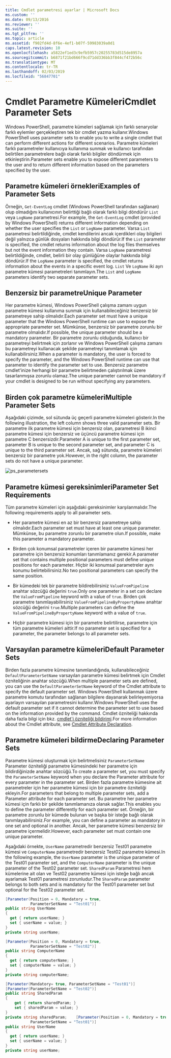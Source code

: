 ```yaml
---
title: Cmdlet parametresi ayarlar | Microsoft Docs
ms.custom: ''
ms.date: 09/13/2016
ms.reviewer: ''
ms.suite: ''
ms.tgt_pltfrm: ''
ms.topic: article
ms.assetid: f902fd4d-8f6e-4ef1-b07f-59983039a0d1
caps.latest.revision: 10
ms.openlocfilehash: a5822ef1ed3c9efb5957c20255783d515de8957a
ms.sourcegitcommit: b6871f21bd666f9cd71dd336bb3f844cf472b56c
ms.translationtype: MT
ms.contentlocale: tr-TR
ms.lasthandoff: 02/03/2019
ms.locfileid: "56847701"
---
```

# <a name="cmdlet-parameter-sets"></a><span data-ttu-id="0d033-102">Cmdlet Parametre Kümeleri</span><span class="sxs-lookup"><span data-stu-id="0d033-102">Cmdlet Parameter Sets</span></span>

<span data-ttu-id="0d033-103">Windows PowerShell, parametre kümeleri sağlamak için farklı senaryolar farklı eylemler gerçekleştiren tek bir cmdlet yazma kullanır.</span><span class="sxs-lookup"><span data-stu-id="0d033-103">Windows PowerShell uses parameter sets to enable you to write a single cmdlet that can perform different actions for different scenarios.</span></span> <span data-ttu-id="0d033-104">Parametre kümeleri farklı parametreler kullanıcıya kullanıma sunmak ve kullanıcı tarafından belirtilen parametrelere bağlı olarak farklı bilgiler döndürmek için etkinleştirin.</span><span class="sxs-lookup"><span data-stu-id="0d033-104">Parameter sets enable you to expose different parameters to the user and to return different information based on the parameters specified by the user.</span></span>

## <a name="examples-of-parameter-sets"></a><span data-ttu-id="0d033-105">Parametre kümeleri örnekleri</span><span class="sxs-lookup"><span data-stu-id="0d033-105">Examples of Parameter Sets</span></span>

<span data-ttu-id="0d033-106">Örneğin, `Get-EventLog` cmdlet (Windows PowerShell tarafından sağlanan) olup olmadığını kullanıcının belirttiği bağlı olarak farklı bilgi döndürür `List` veya `LogName` parametresi.</span><span class="sxs-lookup"><span data-stu-id="0d033-106">For example, the `Get-EventLog` cmdlet (provided by Windows PowerShell) returns different information depending on whether the user specifies the `List` or `LogName` parameter.</span></span> <span data-ttu-id="0d033-107">Varsa `List` parametresi belirtildiğinde, cmdlet kendilerini ancak içerdikleri olay bilgileri değil yalnızca günlük dosyaları hakkında bilgi döndürür.</span><span class="sxs-lookup"><span data-stu-id="0d033-107">If the `List` parameter is specified, the cmdlet returns information about the log files themselves but not the event information they contain.</span></span> <span data-ttu-id="0d033-108">Varsa `LogName` parametresi belirtildiğinde, cmdlet, belirli bir olay günlüğüne olaylar hakkında bilgi döndürür.</span><span class="sxs-lookup"><span data-stu-id="0d033-108">If the `LogName` parameter is specified, the cmdlet returns information about the events in a specific event log.</span></span> <span data-ttu-id="0d033-109">`List` Ve `LogName` iki ayrı parametre kümesi parametreleri tanımlayın.</span><span class="sxs-lookup"><span data-stu-id="0d033-109">The `List` and `LogName` parameters identify two separate parameter sets.</span></span>

## <a name="unique-parameter"></a><span data-ttu-id="0d033-110">Benzersiz bir parametre</span><span class="sxs-lookup"><span data-stu-id="0d033-110">Unique Parameter</span></span>

<span data-ttu-id="0d033-111">Her parametre kümesi, Windows PowerShell çalışma zamanı uygun parametre kümesi kullanıma sunmak için kullanabileceğiniz benzersiz bir parametreye sahip olmalıdır.</span><span class="sxs-lookup"><span data-stu-id="0d033-111">Each parameter set must have a unique parameter that the Windows PowerShell runtime can use to expose the appropriate parameter set.</span></span> <span data-ttu-id="0d033-112">Mümkünse, benzersiz bir parametre zorunlu bir parametre olmalıdır.</span><span class="sxs-lookup"><span data-stu-id="0d033-112">If possible, the unique parameter should be a mandatory parameter.</span></span> <span data-ttu-id="0d033-113">Bir parametre zorunlu olduğunda, kullanıcı bir parametreyi belirtmek için zorlanır ve Windows PowerShell çalışma zamanı bu parametreyi kullanacak şekilde parametreyi tanımlamak için kullanabilirsiniz.</span><span class="sxs-lookup"><span data-stu-id="0d033-113">When a parameter is mandatory, the user is forced to specify the parameter, and the Windows PowerShell runtime can use that parameter to identify the parameter set to use.</span></span> <span data-ttu-id="0d033-114">Benzersiz parametre cmdlet'inize herhangi bir parametre belirtmeden çalıştırılmak üzere tasarlanmışsa zorunlu olamaz.</span><span class="sxs-lookup"><span data-stu-id="0d033-114">The unique parameter cannot be mandatory if your cmdlet is designed to be run without specifying any parameters.</span></span>

## <a name="multiple-parameter-sets"></a><span data-ttu-id="0d033-115">Birden çok parametre kümeleri</span><span class="sxs-lookup"><span data-stu-id="0d033-115">Multiple Parameter Sets</span></span>

<span data-ttu-id="0d033-116">Aşağıdaki çizimde, sol sütunda üç geçerli parametre kümeleri gösterir.</span><span class="sxs-lookup"><span data-stu-id="0d033-116">In the following illustration, the left column shows three valid parameter sets.</span></span> <span data-ttu-id="0d033-117">Bir parametre ilk parametre kümesi için benzersiz olan, parametresi B ikinci parametre kümesi için benzersiz ve üçüncü parametre kümesi için parametre C benzersizdir.</span><span class="sxs-lookup"><span data-stu-id="0d033-117">Parameter A is unique to the first parameter set, parameter B is unique to the second parameter set, and parameter C is unique to the third parameter set.</span></span> <span data-ttu-id="0d033-118">Ancak, sağ sütunda, parametre kümeleri benzersiz bir parametre yok.</span><span class="sxs-lookup"><span data-stu-id="0d033-118">However, in the right column, the parameter sets do not have a unique parameter.</span></span>

![ps_parametersets](../media/ps-parametersets.gif)

## <a name="parameter-set-requirements"></a><span data-ttu-id="0d033-120">Parametre kümesi gereksinimleri</span><span class="sxs-lookup"><span data-stu-id="0d033-120">Parameter Set Requirements</span></span>

<span data-ttu-id="0d033-121">Tüm parametre kümeleri için aşağıdaki gereksinimler karşılanmalıdır.</span><span class="sxs-lookup"><span data-stu-id="0d033-121">The following requirements apply to all parameter sets.</span></span>

- <span data-ttu-id="0d033-122">Her parametre kümesi en az bir benzersiz parametreye sahip olmalıdır.</span><span class="sxs-lookup"><span data-stu-id="0d033-122">Each parameter set must have at least one unique parameter.</span></span> <span data-ttu-id="0d033-123">Mümkünse, bu parametre zorunlu bir parametre olun.</span><span class="sxs-lookup"><span data-stu-id="0d033-123">If possible, make this parameter a mandatory parameter.</span></span>

- <span data-ttu-id="0d033-124">Birden çok konumsal parametreler içeren bir parametre kümesi her parametre için benzersiz konumları tanımlamanız gerekir.</span><span class="sxs-lookup"><span data-stu-id="0d033-124">A parameter set that contains multiple positional parameters must define unique positions for each parameter.</span></span> <span data-ttu-id="0d033-125">Hiçbir iki konumsal parametreler aynı konumu belirtebilirsiniz.</span><span class="sxs-lookup"><span data-stu-id="0d033-125">No two positional parameters can specify the same position.</span></span>

- <span data-ttu-id="0d033-126">Bir kümedeki tek bir parametre bildirebilirsiniz `ValueFromPipeline` anahtar sözcüğü değerini `true`.</span><span class="sxs-lookup"><span data-stu-id="0d033-126">Only one parameter in a set can declare the `ValueFromPipeline` keyword with a value of `true`.</span></span> <span data-ttu-id="0d033-127">Birden çok parametre tanımlayabilirsiniz `ValueFromPipelineByPropertyName` anahtar sözcüğü değerini `true`.</span><span class="sxs-lookup"><span data-stu-id="0d033-127">Multiple parameters can define the `ValueFromPipelineByPropertyName` keyword with a value of `true`.</span></span>

- <span data-ttu-id="0d033-128">Hiçbir parametre kümesi için bir parametre belirtilirse, parametre için tüm parametre kümeleri aittir.</span><span class="sxs-lookup"><span data-stu-id="0d033-128">If no parameter set is specified for a parameter, the parameter belongs to all parameter sets.</span></span>

## <a name="default-parameter-sets"></a><span data-ttu-id="0d033-129">Varsayılan parametre kümeleri</span><span class="sxs-lookup"><span data-stu-id="0d033-129">Default Parameter Sets</span></span>

<span data-ttu-id="0d033-130">Birden fazla parametre kümesine tanımlandığında, kullanabileceğiniz `DefaultParameterSetName` varsayılan parametre kümesi belirtmek için Cmdlet özniteliğinin anahtar sözcüğü.</span><span class="sxs-lookup"><span data-stu-id="0d033-130">When multiple parameter sets are defined, you can use the `DefaultParameterSetName` keyword of the Cmdlet attribute to specify the default parameter set.</span></span> <span data-ttu-id="0d033-131">Windows PowerShell kullanmak üzere parametre komutu tarafından sağlanan bilgilere dayanarak belirleyemiyorsa ayarlayın varsayılan parametresini kullanır.</span><span class="sxs-lookup"><span data-stu-id="0d033-131">Windows PowerShell uses the default parameter set if it cannot determine the parameter set to use based on the information provided by the command.</span></span> <span data-ttu-id="0d033-132">Cmdlet özniteliği hakkında daha fazla bilgi için bkz. [cmdlet'i özniteliği bildirimi](./cmdlet-attribute-declaration.md).</span><span class="sxs-lookup"><span data-stu-id="0d033-132">For more information about the Cmdlet attribute, see [Cmdlet Attribute Declaration](./cmdlet-attribute-declaration.md).</span></span>

## <a name="declaring-parameter-sets"></a><span data-ttu-id="0d033-133">Parametre kümeleri bildirme</span><span class="sxs-lookup"><span data-stu-id="0d033-133">Declaring Parameter Sets</span></span>

<span data-ttu-id="0d033-134">Parametre kümesi oluşturmak için belirtmelisiniz `ParameterSetName` Parameter özniteliği parametre kümesindeki her parametre için bildirdiğinizde anahtar sözcüğü.</span><span class="sxs-lookup"><span data-stu-id="0d033-134">To create a parameter set, you must specify the `ParameterSetName` keyword when you declare the Parameter attribute for every parameter in the parameter set.</span></span> <span data-ttu-id="0d033-135">Birden fazla parametre kümesine ait parametreler için her parametre kümesi için bir parametre özniteliği ekleyin.</span><span class="sxs-lookup"><span data-stu-id="0d033-135">For parameters that belong to multiple parameter sets, add a Parameter attribute for each parameter set.</span></span> <span data-ttu-id="0d033-136">Bu parametre her parametre kümesi için farklı bir şekilde tanımlamanıza olanak sağlar.</span><span class="sxs-lookup"><span data-stu-id="0d033-136">This enables you to define the parameter differently for each parameter set.</span></span> <span data-ttu-id="0d033-137">Örneğin, bir parametre zorunlu bir kümede bulunan ve başka bir isteğe bağlı olarak tanımlayabilirsiniz.</span><span class="sxs-lookup"><span data-stu-id="0d033-137">For example, you can define a parameter as mandatory in one set and optional in another.</span></span> <span data-ttu-id="0d033-138">Ancak, her parametre kümesi benzersiz bir parametre içermelidir.</span><span class="sxs-lookup"><span data-stu-id="0d033-138">However, each parameter set must contain one unique parameter.</span></span>

<span data-ttu-id="0d033-139">Aşağıdaki örnekte, `UserName` parametredir benzersiz Test01 parametre kümesi ve `ComputerName` parametredir benzersiz Test02 parametre kümesi.</span><span class="sxs-lookup"><span data-stu-id="0d033-139">In the following example, the `UserName` parameter is the unique parameter of the Test01 parameter set, and the `ComputerName` parameter is the unique parameter of the Test02 parameter set.</span></span> <span data-ttu-id="0d033-140">`SharedParam` Parametresi hem kümelerine ait olan ve Test02 parametre kümesi için isteğe bağlı ancak ayarlamak Test01 parametresi zorunludur.</span><span class="sxs-lookup"><span data-stu-id="0d033-140">The `SharedParam` parameter belongs to both sets and is mandatory for the Test01 parameter set but optional for the Test02 parameter set.</span></span>

```csharp
[Parameter(Position = 0, Mandatory = true,
           ParameterSetName = "Test01")]
public string UserName
{
  get { return userName; }
  set { userName = value; }
}
private string userName;

[Parameter(Position = 0, Mandatory = true,
           ParameterSetName = "Test02")]
public string ComputerName
{
  get { return computerName; }
  set { computerName = value; }
}
private string computerName;

[Parameter(Mandatory= true, ParameterSetName = "Test01")]
[Parameter(ParameterSetName = "Test02")]
public string SharedParam
{
    get { return sharedParam; }
    set { sharedParam = value; }
}
private string sharedParam;    [Parameter(Position = 0, Mandatory = true,
           ParameterSetName = "Test01")]
public string UserName
{
  get { return userName; }
  set { userName = value; }
}
private string userName;
```